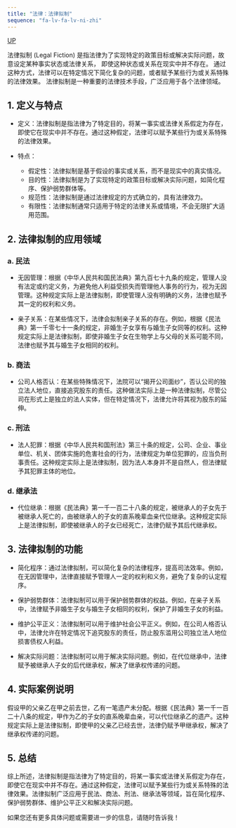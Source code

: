 ```yaml
---
title: "法律：法律拟制"
sequence: "fa-lv-fa-lv-ni-zhi"
---
```


[UP](/law/law-index.html)

法律拟制 (Legal Fiction) 是指法律为了实现特定的政策目标或解决实际问题，故意设定某种事实状态或法律关系，
即使这种状态或关系在现实中并不存在。
通过这种方式，法律可以在特定情况下简化复杂的问题，或者赋予某些行为或关系特殊的法律效果。
法律拟制是一种重要的法律技术手段，广泛应用于各个法律领域。

## 1. 定义与特点

- 定义：法律拟制是指法律为了特定目的，将某一事实或法律关系假定为存在，即使它在现实中并不存在。通过这种假定，法律可以赋予某些行为或关系特殊的法律效果。

- 特点：
    - 假定性：法律拟制是基于假设的事实或关系，而不是现实中的真实情况。
    - 目的性：法律拟制是为了实现特定的政策目标或解决实际问题，如简化程序、保护弱势群体等。
    - 规范性：法律拟制是通过法律规定的方式确立的，具有法律效力。
    - 有限性：法律拟制通常只适用于特定的法律关系或情境，不会无限扩大适用范围。

## 2. 法律拟制的应用领域

### a. 民法
- 无因管理：根据《中华人民共和国民法典》第九百七十九条的规定，管理人没有法定或约定义务，为避免他人利益受损失而管理他人事务的行为，视为无因管理。这种规定实际上是法律拟制，即使管理人没有明确的义务，法律也赋予其一定的权利和义务。

- 亲子关系：在某些情况下，法律会拟制亲子关系的存在。例如，根据《民法典》第一千零七十一条的规定，非婚生子女享有与婚生子女同等的权利。这种规定实际上是法律拟制，即使非婚生子女在生物学上与父母的关系可能不同，法律也赋予其与婚生子女相同的权利。

### b. 商法
- 公司人格否认：在某些特殊情况下，法院可以“揭开公司面纱”，否认公司的独立法人地位，直接追究股东的责任。这种做法实际上是一种法律拟制，尽管公司在形式上是独立的法人实体，但在特定情况下，法律允许将其视为股东的延伸。

### c. 刑法
- 法人犯罪：根据《中华人民共和国刑法》第三十条的规定，公司、企业、事业单位、机关、团体实施的危害社会的行为，法律规定为单位犯罪的，应当负刑事责任。这种规定实际上是法律拟制，因为法人本身并不是自然人，但法律赋予其犯罪主体的地位。

### d. 继承法
- 代位继承：根据《民法典》第一千一百二十八条的规定，被继承人的子女先于被继承人死亡的，由被继承人的子女的直系晚辈血亲代位继承。这种规定实际上是法律拟制，即使被继承人的子女已经死亡，法律仍赋予其后代继承权。

## 3. 法律拟制的功能

- 简化程序：通过法律拟制，可以简化复杂的法律程序，提高司法效率。例如，在无因管理中，法律直接赋予管理人一定的权利和义务，避免了复杂的认定程序。

- 保护弱势群体：法律拟制可以用于保护弱势群体的权益。例如，在亲子关系中，法律赋予非婚生子女与婚生子女相同的权利，保护了非婚生子女的利益。

- 维护公平正义：法律拟制可以用于维护社会公平正义。例如，在公司人格否认中，法律允许在特定情况下追究股东的责任，防止股东滥用公司独立法人地位损害债权人利益。

- 解决实际问题：法律拟制可以用于解决实际问题。例如，在代位继承中，法律赋予被继承人子女的后代继承权，解决了继承权传递的问题。

## 4. 实际案例说明

假设甲的父亲乙在甲之前去世，乙有一笔遗产未分配。根据《民法典》第一千一百二十八条的规定，甲作为乙的子女的直系晚辈血亲，可以代位继承乙的遗产。这种规定实际上是法律拟制，即使甲的父亲乙已经去世，法律仍赋予甲继承权，解决了继承权传递的问题。

## 5. 总结

综上所述，法律拟制是指法律为了特定目的，将某一事实或法律关系假定为存在，即使它在现实中并不存在。通过这种假定，法律可以赋予某些行为或关系特殊的法律效果。法律拟制广泛应用于民法、商法、刑法、继承法等领域，旨在简化程序、保护弱势群体、维护公平正义和解决实际问题。

如果您还有更多具体问题或需要进一步的信息，请随时告诉我！
